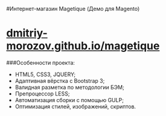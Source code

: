 #Интернет-магазин Magetique (Демо для Magento)
# [dmitriy-morozov.github.io/magetique](https://dmitriy-morozov.github.io/magetique/)

###Особенности проекта:
* HTML5, CSS3, JQUERY;
* Адаптивная вёрстка c Bootstrap 3;
* Валидная разметка по методологии БЭМ;
* Препроцессор LESS; 
* Автоматизация сборки с помощью GULP;
* Оптимизация стилей, изображений, скриптов. 


